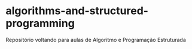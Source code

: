 # algorithms-and-structured-programming
Repositório voltando para aulas de Algoritmo e Programação Estruturada
